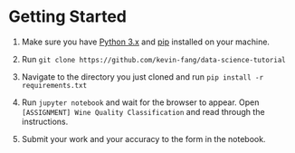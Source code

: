 # Getting Started

1. Make sure you have [Python 3.x](https://www.python.org/downloads/) and [pip](https://pip.pypa.io/en/stable/installing/) installed on your machine.

2. Run `git clone https://github.com/kevin-fang/data-science-tutorial`

3. Navigate to the directory you just cloned and run `pip install -r requirements.txt`

4. Run `jupyter notebook` and wait for the browser to appear. Open `[ASSIGNMENT] Wine Quality Classification` and read through the instructions.

5. Submit your work and your accuracy to the form in the notebook.

